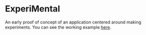 # ExperiMental

An early proof of concept of an application centered around making experiments. You can see the working example [here](http://akowal.net/wip/experimental).
